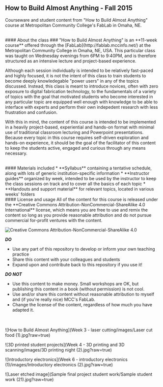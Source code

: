 ## How to Build Almost Anything - Fall 2015
Courseware and student content from "How to Build Almost Anything" course at Metropolitan Community College's FabLab in Omaha, NE.

<br>
#### About the class ###
"How to Build Almost Anything" is an **11-week course** offered through the [FabLab](http://fablab.mccinfo.net/) at the Metropolitan Community College in Omaha, NE, USA. This particular class was taught on Wednesday evenings from 6PM to 9:40PM, and is therefore structured as an intensive lecture and project-based experience.

Although each session individually is intended to be relatively fast-paced and highly focused, it is not the intent of this class to train students to become deeply knowledegable "power users" in any of the topics discussed. Instead, this class is meant to introduce novices, often with zero exposure to digital fabrication technology, to the fundamentals of a variety of topics with the goal that motivated students who become interested in any particular topic are equipped well enough with knowledge to be able to interface with experts and perform their own indepedent research with less frustration and confusion.

With this in mind, the content of this course is intended to be implemented in a heavily project-based, experiential and hands-on format with minimal use of traditional classroom lecturing and Powerpoint presentations. Because every topic in this course requires self-driven exploration and hands-on experience, it should be the goal of the facilitator of this content to keep the students active, engaged and curious through any means necessary.

<br>
#### Materials included
* **Syllabus** containing a tentative schedule, along with lots of generic institution-specific information
* **Instructor guides** organized by week, intended to be used by the instructor to keep the class sessions on track and to cover all the basics of each topic
* **Handouts and support material** for relevant topics, located in various weeks' folders

<br>
#### License and usage
All of the content for this course is released under the **Creative Commons Attribution-NonCommercial-ShareAlike 4.0 International** license, which means you are free to use and remix the content so long as you provide reasonable attribution and do not pursue commercial for-profit ventures with the content.

![Creative Commons Attribution-NonCommercial-ShareAlike 4.0](https://i.creativecommons.org/l/by-nc-sa/4.0/88x31.png)

**_DO_**
* Use any part of this repository to develop or inform your own teaching practice
* Share this content with your colleagues and students
* Expand upon and contribute back to this repository if you use it!

**_DO NOT_**
* Use this content to make money. Small workshops are OK, but publishing this content in a book (without permission) is not cool.
* Use and/or share this content without reasonable attribution to myself and (if you're really nice) MCC's FabLab. 
* Change the license of the content, regardless of how much you have adapted it.

<br><br>
![How to Build Almost Anything](Week 3 - laser cutting/images/Laser cut food (1).jpg?raw=true)

![3D printed student projects](Week 4 - 3D printing and 3D scanning/images/3D printing night (2).jpg?raw=true)

![Introductory electronics](Week 6 - introductory electronics (1)/images/Introductory electronics (2).jpg?raw=true)

![Laser etched image](Sample final project student work/Sample student work (21).jpg?raw=true)
